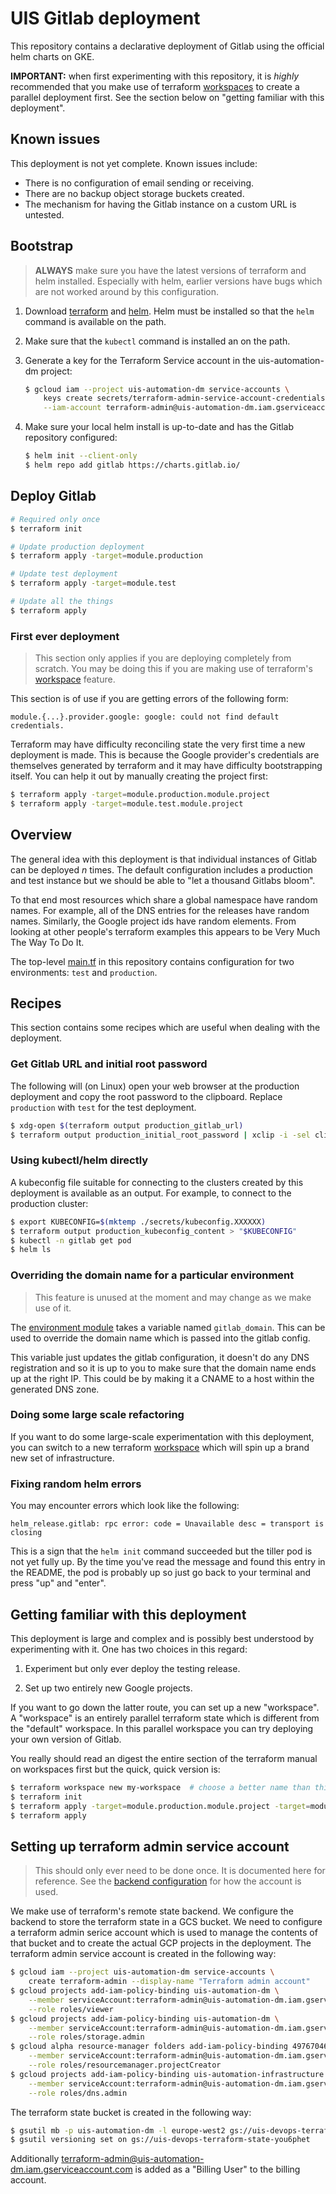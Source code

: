 # UIS Gitlab deployment

This repository contains a declarative deployment of Gitlab using the official
helm charts on GKE.

**IMPORTANT:** when first experimenting with this repository, it is *highly*
recommended that you make use of terraform
[workspaces](https://www.terraform.io/docs/state/workspaces.html) to create a
parallel deployment first. See the section below on "getting familiar with this
deployment".

## Known issues

This deployment is not yet complete. Known issues include:

* There is no configuration of email sending or receiving.
* There are no backup object storage buckets created.
* The mechanism for having the Gitlab instance on a custom URL is untested.

## Bootstrap

> **ALWAYS** make sure you have the latest versions of terraform and helm
> installed. Especially with helm, earlier versions have bugs which are not
> worked around by this configuration.

1. Download [terraform](https://www.terraform.io/) and [helm](https://helm.sh/).
   Helm must be installed so that the ``helm`` command is available on the path.
2. Make sure that the ``kubectl`` command is installed an on the path.
3. Generate a key for the Terraform Service account in the uis-automation-dm
   project:

    ```bash
    $ gcloud iam --project uis-automation-dm service-accounts \
        keys create secrets/terraform-admin-service-account-credentials.json \
        --iam-account terraform-admin@uis-automation-dm.iam.gserviceaccount.com
    ```
4. Make sure your local helm install is up-to-date and has the Gitlab repository
   configured:

    ```bash
    $ helm init --client-only
    $ helm repo add gitlab https://charts.gitlab.io/
    ```

## Deploy Gitlab

```bash
# Required only once
$ terraform init

# Update production deployment
$ terraform apply -target=module.production

# Update test deployment
$ terraform apply -target=module.test

# Update all the things
$ terraform apply
```

### First ever deployment

> This section only applies if you are deploying completely from scratch. You
> may be doing this if you are making use of terraform's
> [workspace](https://www.terraform.io/docs/state/workspaces.html) feature.

This section is of use if you are getting errors of the following form:

```
module.{...}.provider.google: google: could not find default credentials.
```

Terraform may have difficulty reconciling state the very first time a new
deployment is made. This is because the Google provider's credentials are
themselves generated by terraform and it may have difficulty bootstrapping
itself. You can help it out by manually creating the project first:

```bash
$ terraform apply -target=module.production.module.project
$ terraform apply -target=module.test.module.project
```

## Overview

The general idea with this deployment is that individual instances of Gitlab can
be deployed *n* times. The default configuration includes a production and test
instance but we should be able to "let a thousand Gitlabs bloom".

To that end most resources which share a global namespace have random names. For
example, all of the DNS entries for the releases have random names. Similarly,
the Google project ids have random elements. From looking at other people's
terraform examples this appears to be Very Much The Way To Do It.

The top-level [main.tf](main.tf) in this repository contains configuration for
two environments: ``test`` and ``production``.

## Recipes

This section contains some recipes which are useful when dealing with the
deployment.

### Get Gitlab URL and initial root password

The following will (on Linux) open your web browser at the production deployment
and copy the root password to the clipboard. Replace ``production`` with
``test`` for the test deployment.

```bash
$ xdg-open $(terraform output production_gitlab_url)
$ terraform output production_initial_root_password | xclip -i -sel clip
```

### Using kubectl/helm directly

A kubeconfig file suitable for connecting to the clusters created by this
deployment is available as an output. For example, to connect to the production
cluster:

```bash
$ export KUBECONFIG=$(mktemp ./secrets/kubeconfig.XXXXXX)
$ terraform output production_kubeconfig_content > "$KUBECONFIG"
$ kubectl -n gitlab get pod
$ helm ls
```

### Overriding the domain name for a particular environment

> This feature is unused at the moment and may change as we make use of it.

The [environment module](environment/) takes a variable named ``gitlab_domain``.
This can be used to override the domain name which is passed into the gitlab
config.

This variable just updates the gitlab configuration, it doesn't do any DNS
registration and so it is up to you to make sure that the domain name ends up at
the right IP. This could be by making it a CNAME to a host within the generated
DNS zone.

### Doing some large scale refactoring

If you want to do some large-scale experimentation with this deployment, you can
switch to a new terraform
[workspace](https://www.terraform.io/docs/state/workspaces.html) which will spin
up a brand new set of infrastructure.

### Fixing random helm errors

You may encounter errors which look like the following:

```
helm_release.gitlab: rpc error: code = Unavailable desc = transport is closing
```

This is a sign that the ``helm init`` command succeeded but the tiller pod is
not yet fully up. By the time you've read the message and found this entry in
the README, the pod is probably up so just go back to your terminal and press
"up" and "enter".

## Getting familiar with this deployment

This deployment is large and complex and is possibly best understood by
experimenting with it. One has two choices in this regard:

1. Experiment but only ever deploy the testing release.

2. Set up two entirely new Google projects.

If you want to go down the latter route, you can set up a new "workspace". A
"workspace" is an entirely parallel terraform state which is different from the
"default" workspace. In this parallel workspace you can try deploying your own
version of Gitlab.

You really should read an digest the entire section of the terraform manual on
workspaces first but the quick, quick version is:

```bash
$ terraform workspace new my-workspace  # choose a better name than this!
$ terraform init
$ terraform apply -target=module.production.module.project -target=module.test.module.project
$ terraform apply
```

## Setting up terraform admin service account

> This should only ever need to be done once. It is documented here for
> reference. See the [backend configuration](backend.tf) for how the account is
> used.

We make use of terraform's remote state backend. We configure the backend to
store the terraform state in a GCS bucket. We need to configure a terraform
admin serice account which is used to manage the contents of that bucket and to
create the actual GCP projects in the deployment. The terraform admin service
account is created in the following way:

```bash
$ gcloud iam --project uis-automation-dm service-accounts \
    create terraform-admin --display-name "Terraform admin account"
$ gcloud projects add-iam-policy-binding uis-automation-dm \
    --member serviceAccount:terraform-admin@uis-automation-dm.iam.gserviceaccount.com \
    --role roles/viewer
$ gcloud projects add-iam-policy-binding uis-automation-dm \
    --member serviceAccount:terraform-admin@uis-automation-dm.iam.gserviceaccount.com \
    --role roles/storage.admin
$ gcloud alpha resource-manager folders add-iam-policy-binding 497670463628 \
    --member serviceAccount:terraform-admin@uis-automation-dm.iam.gserviceaccount.com \
    --role roles/resourcemanager.projectCreator
$ gcloud projects add-iam-policy-binding uis-automation-infrastructure \
    --member serviceAccount:terraform-admin@uis-automation-dm.iam.gserviceaccount.com \
    --role roles/dns.admin
```

The terraform state bucket is created in the following way:

```bash
$ gsutil mb -p uis-automation-dm -l europe-west2 gs://uis-devops-terraform-state-you6phet
$ gsutil versioning set on gs://uis-devops-terraform-state-you6phet
```

Additionally terraform-admin@uis-automation-dm.iam.gserviceaccount.com is added
as a "Billing User" to the billing account.
